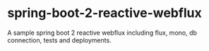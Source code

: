 # spring-boot-2-reactive-webflux
 A sample spring boot 2 reactive webflux including flux, mono, db connection, tests and deployments.
